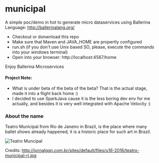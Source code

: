 # municipal

A simple poc/demo in hot to generate micro dataservices using Ballerina Language: http://ballerinalang.org/

* Checkout or donwnload this repo
* Make sure that Maven and JAVA_HOME are propertly configured
* run.sh (if you don't use Unix based SO, please, execute the commands into your windows terminal)
* Open into your browser: http://localhost:4567/home

Enjoy Ballerina Microservices

#### Project Note:
 
* What is under beta of the beta of the beta? That is the actual stage, made it into a flight back home :)
* I decided to use SparkJava cause it is the less boring dev env for me actually, and besides it is very well integrated with Apache Velocity :)

### About the name

Teatro Municipal from Rio de Janeiro in Brazil, is the place where many ballet shows already happened, it is a historic place for such art in Brazil.


![Teatro Muncipal](http://jornalggn.com.br/sites/default/files/u16-2016/teatro-municipal-rj.jpg)

Credits: http://jornalggn.com.br/sites/default/files/u16-2016/teatro-municipal-rj.jpg



